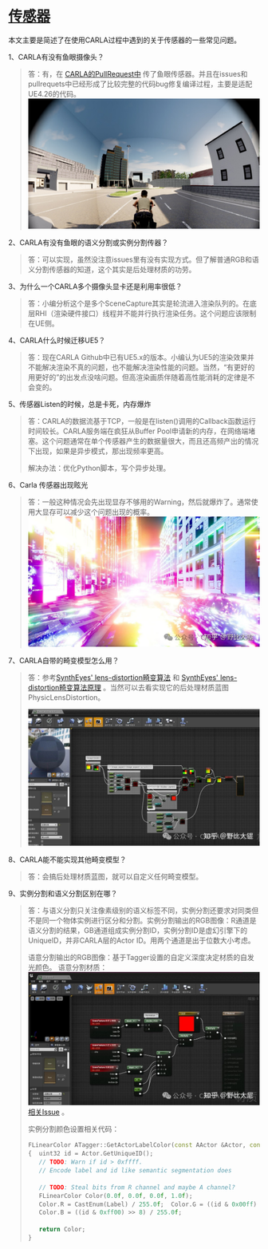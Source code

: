 # [传感器](https://mp.weixin.qq.com/s/pnlRfi2TOLDJ7VIHzw4kNA)
本文主要是简述了在使用CARLA过程中遇到的关于传感器的一些常见问题。

1、CARLA有没有鱼眼摄像头？

> 答：有，在 [CARLA的PullRequest中](https://github.com/carla-simulator/carla/pull/3755/files) 传了鱼眼传感器。并且在issues和pullrequets中已经形成了比较完整的代码bug修复编译过程，主要是适配UE4.26的代码。
> ![](../img/faq/fisheye.jpg)


2、CARLA有没有鱼眼的语义分割或实例分割传器？

> 答：可以实现，虽然没注意issues里有没有实现方式。但了解普通RGB和语义分割传感器的知道，这个其实是后处理材质的功劳。


3、为什么一个CARLA多个摄像头显卡还是利用率很低？

> 答：小编分析这个是多个SceneCapture其实是轮流进入渲染队列的。在底层RHI（渲染硬件接口）线程并不能并行执行渲染任务。这个问题应该限制在UE侧。


4、CARLA什么时候迁移UE5？

> 答：现在CARLA Github中已有UE5.x的版本。小编认为UE5的渲染效果并不能解决渲染不真的问题，也不能解决渲染性能的问题。当然，“有更好的用更好的”的出发点没啥问题。但高渲染画质伴随着高性能消耗的定律是不会变的。


5、传感器Listen的时候，总是卡死，内存爆炸

> 答：CARLA的数据流基于TCP，一般是在listen()调用的Callback函数运行时间较长。CARLA服务端在疯狂从Buffer Pool申请新的内存，在网络端堵塞。这个问题通常在单个传感器产生的数据量很大，而且还高频产出的情况下出现，如果是异步模式，那出现频率更高。
> 
> 解决办法：优化Python脚本，写个异步处理。



6、Carla 传感器出现眩光

> 答：一般这种情况会先出现显存不够用的Warning，然后就爆炸了。通常使用大显存可以减少这个问题出现的概率。
> ![](../img/faq/glare.jpg)



7、CARLA自带的畸变模型怎么用？

> 答：参考[SynthEyes' lens-distortion畸变算法](https://support.borisfx.com/hc/en-us/articles/24284292845325-Lens-Distortion-White-Paper) 和 [SynthEyes' lens-distortion畸变算法原理](https://www.ssontech.com/content/lensalg.html) 。当然可以去看实现它的后处理材质蓝图PhysicLensDistortion。
> 
> ![](../img/faq/post-processing_material_blueprint.jpg)


8、CARLA能不能实现其他畸变模型？

> 答：会搞后处理材质蓝图，就可以自定义任何畸变模型。



9、实例分割和语义分割区别在哪？

> 答：与语义分割只关注像素级别的语义标签不同，实例分割还要求对同类但不是同一个物体实例进行区分和分割。实例分割输出的RGB图像：R通道是语义分割的结果，GB通道组成实例分割ID，实例分割ID是虚幻引擎下的UniqueID，并非CARLA层的Actor ID。用两个通道是出于位数大小考虑。
> 
> 语意分割输出的RGB图像：基于Tagger设置的自定义深度决定材质的自发光颜色。
> 语意分割材质：
> ![](../img/faq/instance_segmentation.jpg)
> [相关Issue](https://github.com/carla-simulator/carla/discussions/5253) 。
> 
> 实例分割颜色设置相关代码：
> ```cpp
> FLinearColor ATagger::GetActorLabelColor(const AActor &Actor, const crp::CityObjectLabel &Label)
> {  uint32 id = Actor.GetUniqueID();  
>    // TODO: Warn if id > 0xffff.
>    // Encode label and id like semantic segmentation does  
> 
>    // TODO: Steal bits from R channel and maybe A channel?  
>    FLinearColor Color(0.0f, 0.0f, 0.0f, 1.0f);  
>    Color.R = CastEnum(Label) / 255.0f;  Color.G = ((id & 0x00ff) >> 0) / 255.0f;  
>    Color.B = ((id & 0xff00) >> 8) / 255.0f;
> 
>    return Color;
> }
> ```

